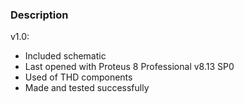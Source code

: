 ### Description

v1.0:
- Included schematic
- Last opened with Proteus 8 Professional v8.13 SP0
- Used of THD components
- Made and tested successfully 
